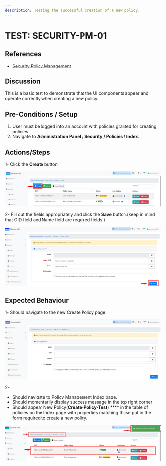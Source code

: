 ```yaml
---
description: Testing the successful creation of a new policy.
---
```


# TEST: SECURITY-PM-01

## References

* [Security Policy Management](broken-reference)

## Discussion

This is a basic test to demonstrate that the UI components appear and operate correctly when creating a new policy.

## Pre-Conditions / Setup

1. User must be logged into an account with policies granted for creating policies.
2. Navigate to **Administration Panel / Security / Policies / Index**.

## Actions/Steps

1- Click the **Create** button &#x20;

![](<../../../../../../../../../.gitbook/assets/1 (3).jpg>)

2- Fill out the fields appropriately and click the **Save** button.(keep in mind that  OID field and Name field are required fields )&#x20;

![](<../../../../../../../../../.gitbook/assets/3 (5).jpg>)

## Expected Behaviour

1- Should navigate to the new Create Policy page.

![](../../../../../../../../../.gitbook/assets/2.jpg)

2-

* Should navigate to Policy Management Index page.
* Should momentarily display success message in the top right corner
* Should appear New Policy(**Create-Policy-Test**) **** in the table of policies on the Index page with properties matching those put in the form required to create a new policy.

![](<../../../../../../../../../.gitbook/assets/4 (1).jpg>)





&#x20;  &#x20;

